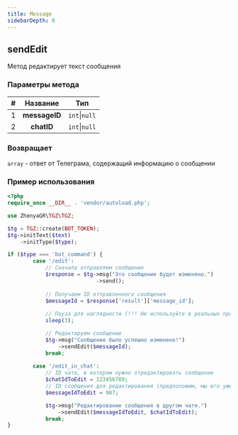 ```yaml
---
title: Message
sidebarDepth: 0
---
```


## sendEdit
Метод редактирует текст сообщения
### Параметры метода
| # |   Название    |      Тип      |
|:-:|:-------------:|:-------------:|
| 1 | **messageID** | `int`\|`null` |
| 2 |  **chatID**   | `int`\|`null` |
### Возвращает
`array` - ответ от Телеграма, содержащий информацию о сообщении
### Пример использования
```php
<?php
require_once __DIR__ . 'vendor/autoload.php'; 

use ZhenyaGR\TGZ\TGZ;

$tg = TGZ::create(BOT_TOKEN);
$tg->initText($text)
    ->initType($type);

if ($type === 'bot_command') {
        case '/edit':
            // Сначала отправляем сообщение
            $response = $tg->msg("Это сообщение будет изменено.")
                            ->send();
            
            // Получаем ID отправленного сообщения
            $messageId = $response['result']['message_id'];
            
            // Пауза для наглядности (!!! Не используйте в реальных проектах !!!)
            sleep(3);

            // Редактируем сообщение
            $tg->msg("Сообщение было успешно изменено!")
                ->sendEdit($messageId);
            break;
            
        case '/edit_in_chat':
            // ID чата, в котором нужно отредактировать сообщение
            $chatIdToEdit = 123456789;
            // ID сообщения для редактирования (предположим, мы его уже знаем)
            $messageIdToEdit = 987;

            $tg->msg("Редактирование сообщения в другом чате.")
                ->sendEdit($messageIdToEdit, $chatIdToEdit);
            break;
}
```